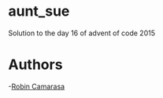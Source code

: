 # aunt_sue

Solution to the day 16 of advent of code 2015

# Authors
-[Robin Camarasa](https://github.com/RobinCamarasa)
